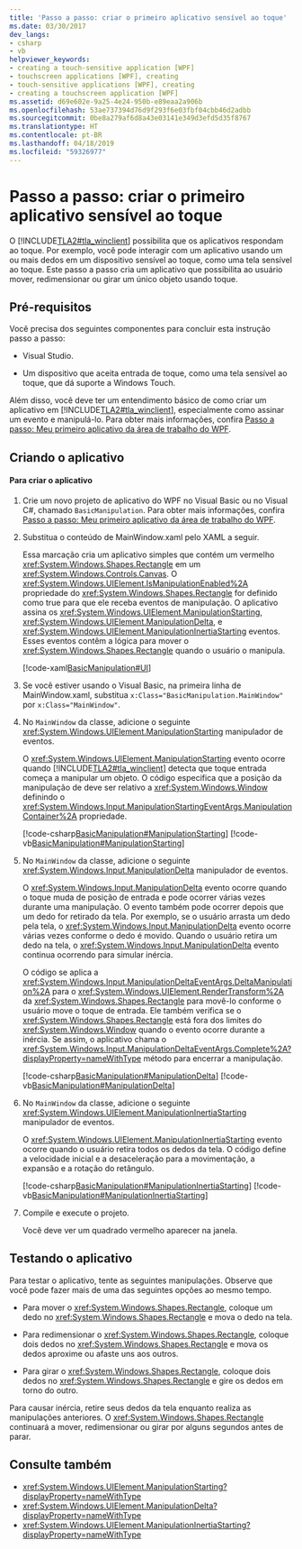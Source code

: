 ```yaml
---
title: 'Passo a passo: criar o primeiro aplicativo sensível ao toque'
ms.date: 03/30/2017
dev_langs:
- csharp
- vb
helpviewer_keywords:
- creating a touch-sensitive application [WPF]
- touchscreen applications [WPF], creating
- touch-sensitive applications [WPF], creating
- creating a touchscreen application [WPF]
ms.assetid: d69e602e-9a25-4e24-950b-e89eaa2a906b
ms.openlocfilehash: 53ae737394d76d9f293f6e03fbf04cbb46d2adbb
ms.sourcegitcommit: 0be8a279af6d8a43e03141e349d3efd5d35f8767
ms.translationtype: HT
ms.contentlocale: pt-BR
ms.lasthandoff: 04/18/2019
ms.locfileid: "59326977"
---
```

# <a name="walkthrough-creating-your-first-touch-application"></a>Passo a passo: criar o primeiro aplicativo sensível ao toque
O [!INCLUDE[TLA2#tla_winclient](../../../../includes/tla2sharptla-winclient-md.md)] possibilita que os aplicativos respondam ao toque. Por exemplo, você pode interagir com um aplicativo usando um ou mais dedos em um dispositivo sensível ao toque, como uma tela sensível ao toque. Este passo a passo cria um aplicativo que possibilita ao usuário mover, redimensionar ou girar um único objeto usando toque.  
  
## <a name="prerequisites"></a>Pré-requisitos  
 Você precisa dos seguintes componentes para concluir esta instrução passo a passo:  
  
-   Visual Studio.  
  
-   Um dispositivo que aceita entrada de toque, como uma tela sensível ao toque, que dá suporte a Windows Touch.  
  
 Além disso, você deve ter um entendimento básico de como criar um aplicativo em [!INCLUDE[TLA2#tla_winclient](../../../../includes/tla2sharptla-winclient-md.md)], especialmente como assinar um evento e manipulá-lo. Para obter mais informações, confira [Passo a passo: Meu primeiro aplicativo da área de trabalho do WPF](../getting-started/walkthrough-my-first-wpf-desktop-application.md).  
  
## <a name="creating-the-application"></a>Criando o aplicativo  
  
#### <a name="to-create-the-application"></a>Para criar o aplicativo  
  
1. Crie um novo projeto de aplicativo do WPF no Visual Basic ou no Visual C#, chamado `BasicManipulation`. Para obter mais informações, confira [Passo a passo: Meu primeiro aplicativo da área de trabalho do WPF](../getting-started/walkthrough-my-first-wpf-desktop-application.md).  
  
2. Substitua o conteúdo de MainWindow.xaml pelo XAML a seguir.  
  
     Essa marcação cria um aplicativo simples que contém um vermelho <xref:System.Windows.Shapes.Rectangle> em um <xref:System.Windows.Controls.Canvas>. O <xref:System.Windows.UIElement.IsManipulationEnabled%2A> propriedade do <xref:System.Windows.Shapes.Rectangle> for definido como true para que ele receba eventos de manipulação. O aplicativo assina os <xref:System.Windows.UIElement.ManipulationStarting>, <xref:System.Windows.UIElement.ManipulationDelta>, e <xref:System.Windows.UIElement.ManipulationInertiaStarting> eventos. Esses eventos contêm a lógica para mover o <xref:System.Windows.Shapes.Rectangle> quando o usuário o manipula.  
  
     [!code-xaml[BasicManipulation#UI](~/samples/snippets/csharp/VS_Snippets_Wpf/basicmanipulation/csharp/mainwindow.xaml#ui)]  
  
3. Se você estiver usando o Visual Basic, na primeira linha de MainWindow.xaml, substitua `x:Class="BasicManipulation.MainWindow"` por `x:Class="MainWindow"`.  
  
4. No `MainWindow` da classe, adicione o seguinte <xref:System.Windows.UIElement.ManipulationStarting> manipulador de eventos.  
  
     O <xref:System.Windows.UIElement.ManipulationStarting> evento ocorre quando [!INCLUDE[TLA2#tla_winclient](../../../../includes/tla2sharptla-winclient-md.md)] detecta que toque entrada começa a manipular um objeto. O código especifica que a posição da manipulação de deve ser relativo a <xref:System.Windows.Window> definindo o <xref:System.Windows.Input.ManipulationStartingEventArgs.ManipulationContainer%2A> propriedade.  
  
     [!code-csharp[BasicManipulation#ManipulationStarting](~/samples/snippets/csharp/VS_Snippets_Wpf/basicmanipulation/csharp/mainwindow.xaml.cs#manipulationstarting)]
     [!code-vb[BasicManipulation#ManipulationStarting](~/samples/snippets/visualbasic/VS_Snippets_Wpf/basicmanipulation/visualbasic/mainwindow.xaml.vb#manipulationstarting)]

5. No `MainWindow` da classe, adicione o seguinte <xref:System.Windows.Input.ManipulationDelta> manipulador de eventos.

     O <xref:System.Windows.Input.ManipulationDelta> evento ocorre quando o toque muda de posição de entrada e pode ocorrer várias vezes durante uma manipulação. O evento também pode ocorrer depois que um dedo for retirado da tela. Por exemplo, se o usuário arrasta um dedo pela tela, o <xref:System.Windows.Input.ManipulationDelta> evento ocorre várias vezes conforme o dedo é movido. Quando o usuário retira um dedo na tela, o <xref:System.Windows.Input.ManipulationDelta> evento continua ocorrendo para simular inércia.

     O código se aplica a <xref:System.Windows.Input.ManipulationDeltaEventArgs.DeltaManipulation%2A> para o <xref:System.Windows.UIElement.RenderTransform%2A> da <xref:System.Windows.Shapes.Rectangle> para movê-lo conforme o usuário move o toque de entrada. Ele também verifica se o <xref:System.Windows.Shapes.Rectangle> está fora dos limites do <xref:System.Windows.Window> quando o evento ocorre durante a inércia. Se assim, o aplicativo chama o <xref:System.Windows.Input.ManipulationDeltaEventArgs.Complete%2A?displayProperty=nameWithType> método para encerrar a manipulação.

     [!code-csharp[BasicManipulation#ManipulationDelta](~/samples/snippets/csharp/VS_Snippets_Wpf/basicmanipulation/csharp/mainwindow.xaml.cs#manipulationdelta)]
     [!code-vb[BasicManipulation#ManipulationDelta](~/samples/snippets/visualbasic/VS_Snippets_Wpf/basicmanipulation/visualbasic/mainwindow.xaml.vb#manipulationdelta)]

6. No `MainWindow` da classe, adicione o seguinte <xref:System.Windows.UIElement.ManipulationInertiaStarting> manipulador de eventos.

     O <xref:System.Windows.UIElement.ManipulationInertiaStarting> evento ocorre quando o usuário retira todos os dedos da tela. O código define a velocidade inicial e a desaceleração para a movimentação, a expansão e a rotação do retângulo.

     [!code-csharp[BasicManipulation#ManipulationInertiaStarting](~/samples/snippets/csharp/VS_Snippets_Wpf/basicmanipulation/csharp/mainwindow.xaml.cs#manipulationinertiastarting)]
     [!code-vb[BasicManipulation#ManipulationInertiaStarting](~/samples/snippets/visualbasic/VS_Snippets_Wpf/basicmanipulation/visualbasic/mainwindow.xaml.vb#manipulationinertiastarting)]

7. Compile e execute o projeto.

     Você deve ver um quadrado vermelho aparecer na janela.

## <a name="testing-the-application"></a>Testando o aplicativo
 Para testar o aplicativo, tente as seguintes manipulações. Observe que você pode fazer mais de uma das seguintes opções ao mesmo tempo.

-   Para mover o <xref:System.Windows.Shapes.Rectangle>, coloque um dedo no <xref:System.Windows.Shapes.Rectangle> e mova o dedo na tela.

-   Para redimensionar o <xref:System.Windows.Shapes.Rectangle>, coloque dois dedos no <xref:System.Windows.Shapes.Rectangle> e mova os dedos aproxime ou afaste uns aos outros.

-   Para girar o <xref:System.Windows.Shapes.Rectangle>, coloque dois dedos no <xref:System.Windows.Shapes.Rectangle> e gire os dedos em torno do outro.

 Para causar inércia, retire seus dedos da tela enquanto realiza as manipulações anteriores. O <xref:System.Windows.Shapes.Rectangle> continuará a mover, redimensionar ou girar por alguns segundos antes de parar.

## <a name="see-also"></a>Consulte também

- <xref:System.Windows.UIElement.ManipulationStarting?displayProperty=nameWithType>
- <xref:System.Windows.UIElement.ManipulationDelta?displayProperty=nameWithType>
- <xref:System.Windows.UIElement.ManipulationInertiaStarting?displayProperty=nameWithType>